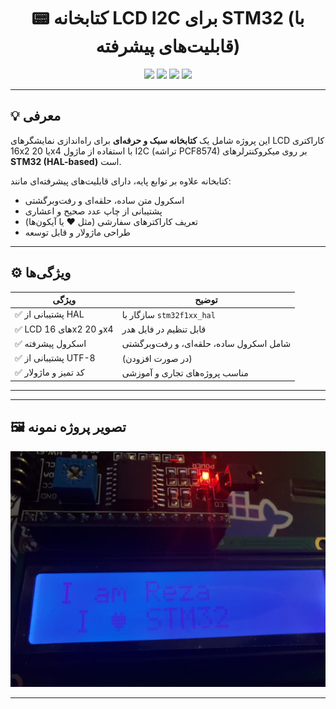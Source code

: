 <h1 align="center">📟 کتابخانه LCD I2C برای STM32 (با قابلیت‌های پیشرفته)</h1>

<p align="center">
  <img src="https://img.shields.io/badge/stm32f1xx-supported-green?style=flat-square" />
  <img src="https://img.shields.io/badge/I2C-LCD%20PCF8574-blue?style=flat-square" />
  <img src="https://img.shields.io/badge/Language-C-blue.svg?style=flat-square" />
  <img src="https://img.shields.io/badge/License-MIT-yellow.svg?style=flat-square" />
</p>

---

## 💡 معرفی

این پروژه شامل یک **کتابخانه سبک و حرفه‌ای** برای راه‌اندازی نمایشگرهای LCD کاراکتری 16x2 یا 20x4 با استفاده از ماژول I2C (تراشه PCF8574) بر روی میکروکنترلرهای **STM32 (HAL-based)** است.

کتابخانه علاوه بر توابع پایه، دارای قابلیت‌های پیشرفته‌ای مانند:
- اسکرول متن ساده، حلقه‌ای و رفت‌وبرگشتی
- پشتیبانی از چاپ عدد صحیح و اعشاری
- تعریف کاراکترهای سفارشی (مثل ♥ یا آیکون‌ها)
- طراحی ماژولار و قابل توسعه

---

## ⚙️ ویژگی‌ها

| ویژگی                 | توضیح |
|-----------------------|-------|
| ✅ پشتیبانی از HAL    | سازگار با `stm32f1xx_hal` |
| ✅ LCD های 16x2 و 20x4 | قابل تنظیم در فایل هدر |
| ✅ اسکرول پیشرفته     | شامل اسکرول ساده، حلقه‌ای، و رفت‌وبرگشتی |
| ✅ پشتیبانی از UTF-8  | (در صورت افزودن) |
| ✅ کد تمیز و ماژولار  | مناسب پروژه‌های تجاری و آموزشی |

---
---

## 🖼️ تصویر پروژه نمونه

<p align="center">
  <img src="image\demo.jpg"  alt="پروژه LCD I2C با STM32">
</p>

---
